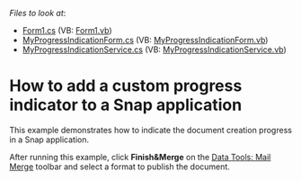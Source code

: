 <!-- default file list -->
*Files to look at*:

* [Form1.cs](./CS/CustomProgressIndicator/Form1.cs) (VB: [Form1.vb](./VB/CustomProgressIndicator/Form1.vb))
* [MyProgressIndicationForm.cs](./CS/CustomProgressIndicator/MyProgressIndicationForm.cs) (VB: [MyProgressIndicationForm.vb](./VB/CustomProgressIndicator/MyProgressIndicationForm.vb))
* [MyProgressIndicationService.cs](./CS/CustomProgressIndicator/MyProgressIndicationService.cs) (VB: [MyProgressIndicationService.vb](./VB/CustomProgressIndicator/MyProgressIndicationService.vb))
<!-- default file list end -->
# How to add a custom progress indicator to a Snap application


<p>This example demonstrates how to indicate the document creation progress in a Snap application.</p><p>After running this example, click <strong>Finish&Merge</strong> on the <a href="http://documentation.devexpress.com/#WindowsForms/CustomDocument16496"><u>Data Tools: Mail Merge</u></a> toolbar and select a format to publish the document.</p><br />


<br/>


